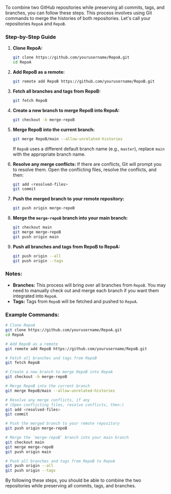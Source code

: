 To combine two GitHub repositories while preserving all commits, tags, and branches, you can follow these steps. This process involves using Git commands to merge the histories of both repositories. Let's call your repositories `RepoA` and `RepoB`.

### Step-by-Step Guide

1. **Clone RepoA:**
   ```sh
   git clone https://github.com/yourusername/RepoA.git
   cd RepoA
   ```

2. **Add RepoB as a remote:**
   ```sh
   git remote add RepoB https://github.com/yourusername/RepoB.git
   ```

3. **Fetch all branches and tags from RepoB:**
   ```sh
   git fetch RepoB
   ```

4. **Create a new branch to merge RepoB into RepoA:**
   ```sh
   git checkout -b merge-repoB
   ```

5. **Merge RepoB into the current branch:**
   ```sh
   git merge RepoB/main --allow-unrelated-histories
   ```
   If `RepoB` uses a different default branch name (e.g., `master`), replace `main` with the appropriate branch name.

6. **Resolve any merge conflicts:**
   If there are conflicts, Git will prompt you to resolve them. Open the conflicting files, resolve the conflicts, and then:
   ```sh
   git add <resolved-files>
   git commit
   ```

7. **Push the merged branch to your remote repository:**
   ```sh
   git push origin merge-repoB
   ```

8. **Merge the `merge-repoB` branch into your main branch:**
   ```sh
   git checkout main
   git merge merge-repoB
   git push origin main
   ```

9. **Push all branches and tags from RepoB to RepoA:**
   ```sh
   git push origin --all
   git push origin --tags
   ```

### Notes:
- **Branches:** This process will bring over all branches from `RepoB`. You may need to manually check out and merge each branch if you want them integrated into `RepoA`.
- **Tags:** Tags from `RepoB` will be fetched and pushed to `RepoA`.

### Example Commands:
```sh
# Clone RepoA
git clone https://github.com/yourusername/RepoA.git
cd RepoA

# Add RepoB as a remote
git remote add RepoB https://github.com/yourusername/RepoB.git

# Fetch all branches and tags from RepoB
git fetch RepoB

# Create a new branch to merge RepoB into RepoA
git checkout -b merge-repoB

# Merge RepoB into the current branch
git merge RepoB/main --allow-unrelated-histories

# Resolve any merge conflicts, if any
# (Open conflicting files, resolve conflicts, then:)
git add <resolved-files>
git commit

# Push the merged branch to your remote repository
git push origin merge-repoB

# Merge the `merge-repoB` branch into your main branch
git checkout main
git merge merge-repoB
git push origin main

# Push all branches and tags from RepoB to RepoA
git push origin --all
git push origin --tags
```

By following these steps, you should be able to combine the two repositories while preserving all commits, tags, and branches.
